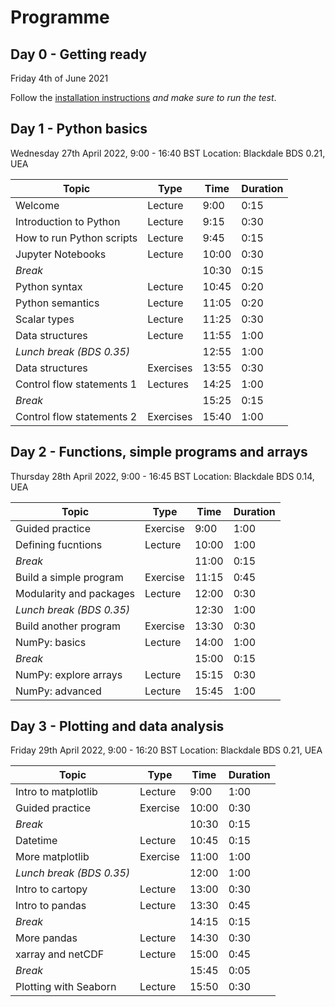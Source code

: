 # Programme

## Day 0 - Getting ready
Friday 4th of June 2021

Follow the [installation instructions](installation.md) *and make sure to run the test*.


## Day 1 - Python basics
Wednesday 27th April 2022, 9:00 - 16:40 BST
Location: Blackdale BDS 0.21, UEA

| Topic                     | Type     | Time  | Duration |
|---------------------------|----------|-------|----------|
| Welcome                   | Lecture  |  9:00 |  0:15    |
| Introduction to Python    | Lecture  |  9:15 |  0:30    |
| How to run Python scripts | Lecture  |  9:45 |  0:15    |
| Jupyter Notebooks         | Lecture  | 10:00 |  0:30    |
| *Break*                   |          | 10:30 |  0:15    |
| Python syntax             | Lecture  | 10:45 |  0:20    |
| Python semantics          | Lecture  | 11:05 |  0:20    |
| Scalar types              | Lecture  | 11:25 |  0:30    |
| Data structures           | Lecture  | 11:55 |  1:00    |
| *Lunch break (BDS 0.35)*  |          | 12:55 |  1:00    |
| Data structures           | Exercises| 13:55 |  0:30    |
| Control flow statements 1 | Lectures | 14:25 |  1:00    |
| *Break*                   |          | 15:25 |  0:15    |
| Control flow statements 2 | Exercises| 15:40 |  1:00    |

## Day 2 -  Functions, simple programs and arrays
Thursday 28th April 2022, 9:00 - 16:45 BST
Location: Blackdale BDS 0.14, UEA

| Topic                     | Type     | Time  | Duration |
|---------------------------|----------|-------|----------|
| Guided practice           | Exercise |  9:00 |  1:00    |
| Defining fucntions        | Lecture  | 10:00 |  1:00    |
| *Break*                   |          | 11:00 |  0:15    |
| Build a simple program    | Exercise | 11:15 |  0:45    |
| Modularity and packages   | Lecture  | 12:00 |  0:30    |
| *Lunch break (BDS 0.35)*  |          | 12:30 |  1:00    |
| Build another program     | Exercise | 13:30 |  0:30    |
| NumPy: basics             | Lecture  | 14:00 |  1:00    |
| *Break*                   |          | 15:00 |  0:15    |
| NumPy: explore arrays     | Lecture  | 15:15 |  0:30    |
| NumPy: advanced           | Lecture  | 15:45 |  1:00    |

## Day 3 -  Plotting and data analysis
Friday 29th April 2022, 9:00 - 16:20 BST
Location: Blackdale BDS 0.21, UEA

| Topic                     | Type     | Time  | Duration |
|---------------------------|----------|-------|----------|
| Intro to matplotlib       | Lecture  |  9:00 |  1:00    |
| Guided practice           | Exercise | 10:00 |  0:30    |
| *Break*                   |          | 10:30 |  0:15    |
| Datetime                  | Lecture  | 10:45 |  0:15    |
| More matplotlib           | Exercise | 11:00 |  1:00    |
| *Lunch break (BDS 0.35)*  |          | 12:00 |  1:00    |
| Intro to cartopy          | Lecture  | 13:00 |  0:30    |
| Intro to pandas           | Lecture  | 13:30 |  0:45    |
| *Break*                   |          | 14:15 |  0:15    |
| More pandas               | Lecture  | 14:30 |  0:30    |
| xarray and netCDF         | Lecture  | 15:00 |  0:45    |
| *Break*                   |          | 15:45 |  0:05    |
| Plotting with Seaborn     | Lecture  | 15:50 |  0:30    |